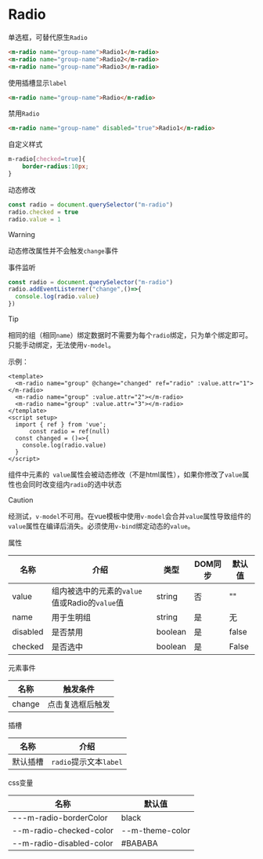# Radio

单选框，可替代原生`Radio`

```html
<m-radio name="group-name">Radio1</m-radio>
<m-radio name="group-name">Radio2</m-radio>
<m-radio name="group-name">Radio3</m-radio>
```

使用插槽显示`label`

```html
<m-radio name="group-name">Radio</m-radio>
```

禁用`Radio`

```html
<m-radio name="group-name" disabled="true">Radio1</m-radio>
```

自定义样式

```css
m-radio[checked=true]{
	border-radius:10px;
}
```

动态修改

```js
const radio = document.querySelector("m-radio")
radio.checked = true
radio.value = 1
```

> [!WARNING]
>
> 动态修改属性并不会触发`change`事件

事件监听

```javascript
const radio = document.querySelector("m-radio")
radio.addEventListerner("change",()=>{
  console.log(radio.value)
})
```

> [!TIP]
>
> 相同的组（相同`name`）绑定数据时不需要为每个`radio`绑定，只为单个绑定即可。只能手动绑定，无法使用`v-model`。
>
> 示例：
>
> ```vue
> <template>
> 	<m-radio name="group" @change="changed" ref="radio" :value.attr="1"></m-radio>
> 	<m-radio name="group" :value.attr="2"></m-radio>
> 	<m-radio name="group" :value.attr="3"></m-radio>
> </template>
> <script setup>
> 	import { ref } from 'vue';
>   	const radio = ref(null)
> 	const changed = ()=>{
>     console.log(radio.value)
>   }
> </script>
> ```

组件中元素的` value`属性会被动态修改（不是html属性），如果你修改了`value`属性也会同时改变组内`radio`的选中状态

> [!CAUTION]
>
> 经测试，`v-model`不可用。在vue模板中使用`v-model`会合并`value`属性导致组件的`value`属性在编译后消失。必须使用`v-bind`绑定动态的`value`。

属性

| 名称     | 介绍                                          | 类型    | DOM同步 | 默认值 |
| -------- | --------------------------------------------- | ------- | ------- | ------ |
| value    | 组内被选中的元素的`value`值或Radio的`value`值 | string  | 否      | ""     |
| name     | 用于生明组                                    | string  | 是      | 无     |
| disabled | 是否禁用                                      | boolean | 是      | false  |
| checked  | 是否选中                                      | boolean | 是      | False  |

元素事件

| 名称   | 触发条件         |
| ------ | ---------------- |
| change | 点击复选框后触发 |

插槽

| 名称     | 介绍                   |
| -------- | ---------------------- |
| 默认插槽 | `radio`提示文本`label` |

css变量

| 名称                     | 默认值          |
| ------------------------ | --------------- |
| ---m-radio-borderColor   | black           |
| --m-radio-checked-color  | --m-theme-color |
| --m-radio-disabled-color | #BABABA         |

